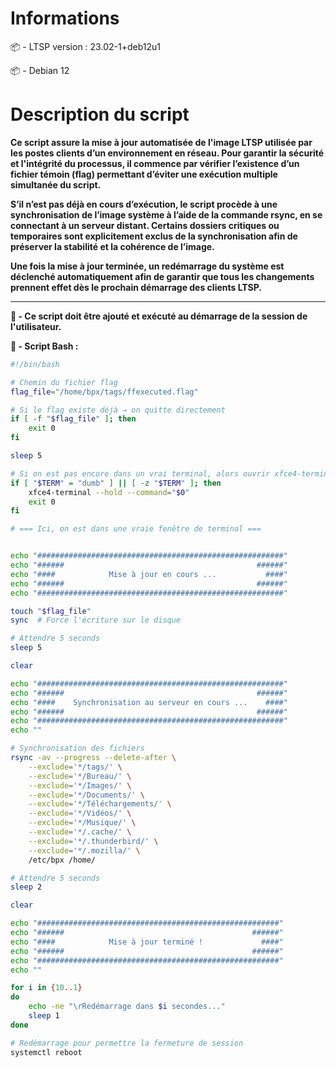 # Informations

​📦​ - LTSP version : 23.02-1+deb12u1

📦​ - Debian 12

# Description du script 
**Ce script assure la mise à jour automatisée de l'image LTSP utilisée par les postes clients d’un environnement en réseau. Pour garantir la sécurité et l'intégrité du processus, il commence par vérifier l’existence d’un fichier témoin (flag) permettant d’éviter une exécution multiple simultanée du script.**

**S’il n’est pas déjà en cours d’exécution, le script procède à une synchronisation de l’image système à l’aide de la commande rsync, en se connectant à un serveur distant. Certains dossiers critiques ou temporaires sont explicitement exclus de la synchronisation afin de préserver la stabilité et la cohérence de l’image.**

**Une fois la mise à jour terminée, un redémarrage du système est déclenché automatiquement afin de garantir que tous les changements prennent effet dès le prochain démarrage des clients LTSP.**

-------------------------------------------------------------------------------------------

**📌 - Ce script doit être ajouté et exécuté au démarrage de la session de l'utilisateur.**

**🐧​ - Script Bash :**
```bash
#!/bin/bash

# Chemin du fichier flag
flag_file="/home/bpx/tags/ffexecuted.flag"

# Si le flag existe déjà → on quitte directement
if [ -f "$flag_file" ]; then
    exit 0
fi

sleep 5

# Si on est pas encore dans un vrai terminal, alors ouvrir xfce4-terminal
if [ "$TERM" = "dumb" ] || [ -z "$TERM" ]; then
    xfce4-terminal --hold --command="$0"
    exit 0
fi

# === Ici, on est dans une vraie fenêtre de terminal ===


echo "#######################################################"
echo "######                                           ######"
echo "####            Mise à jour en cours ...           ####"
echo "######                                           ######"
echo "#######################################################"

touch "$flag_file"
sync  # Force l'écriture sur le disque

# Attendre 5 seconds
sleep 5

clear

echo "#######################################################"
echo "######                                           ######"
echo "####    Synchronisation au serveur en cours ...    ####"
echo "######                                           ######"
echo "#######################################################"
echo ""

# Synchronisation des fichiers
rsync -av --progress --delete-after \
    --exclude='*/tags/' \
    --exclude='*/Bureau/' \
    --exclude='*/Images/' \
    --exclude='*/Documents/' \
    --exclude='*/Téléchargements/' \
    --exclude='*/Vidéos/' \
    --exclude='*/Musique/' \
    --exclude='*/.cache/' \
    --exclude='*/.thunderbird/' \
    --exclude='*/.mozilla/' \
    /etc/bpx /home/

# Attendre 5 seconds
sleep 2

clear

echo "######################################################"
echo "######                                          ######"
echo "####            Mise à jour terminé !             ####"
echo "######                                          ######"
echo "######################################################"
echo ""

for i in {10..1}
do
    echo -ne "\rRedémarrage dans $i secondes..."
    sleep 1
done

# Redémarrage pour permettre la fermeture de session
systemctl reboot
```
